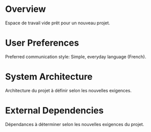 # Overview

Espace de travail vide prêt pour un nouveau projet.

# User Preferences

Preferred communication style: Simple, everyday language (French).

# System Architecture

Architecture du projet à définir selon les nouvelles exigences.

# External Dependencies

Dépendances à déterminer selon les nouvelles exigences du projet.
